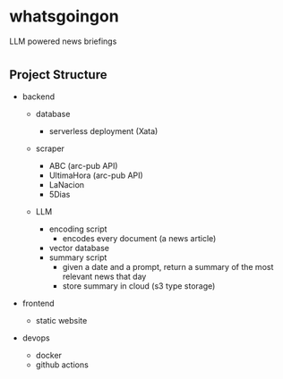 # whatsgoingon
LLM powered news briefings

#

## Project Structure
* backend
    * database
        * serverless deployment (Xata)

    * scraper  
        * ABC (arc-pub API)
        * UltimaHora (arc-pub API)
        * LaNacion
        * 5Dias
    
    * LLM
        * encoding script
            * encodes every document (a news article)
        * vector database
        * summary script
            * given a date and a prompt, return a summary of the most relevant news that day
            * store summary in cloud (s3 type storage)

* frontend
    * static website

* devops
    * docker
    * github actions